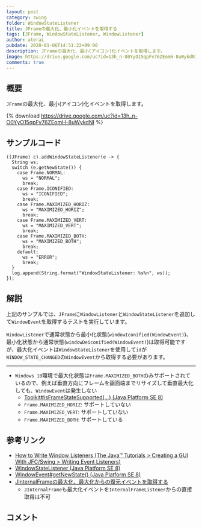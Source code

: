 ```yaml
---
layout: post
category: swing
folder: WindowStateListener
title: JFrameの最大化、最小化イベントを取得する
tags: [JFrame, WindowStateListener, WindowListener]
author: aterai
pubdate: 2020-01-06T14:51:22+09:00
description: JFrameの最大化、最小(アイコン)化イベントを取得します。
image: https://drive.google.com/uc?id=13h_n-O0YyO15qpFv76ZEomH-8uWykdNI
comments: true
---
```

## 概要
`JFrame`の最大化、最小(アイコン)化イベントを取得します。

{% download https://drive.google.com/uc?id=13h_n-O0YyO15qpFv76ZEomH-8uWykdNI %}

## サンプルコード
<pre class="prettyprint"><code>((JFrame) c).addWindowStateListener(e -&gt; {
  String ws;
  switch (e.getNewState()) {
    case Frame.NORMAL:
      ws = "NORMAL";
      break;
    case Frame.ICONIFIED:
      ws = "ICONIFIED";
      break;
    case Frame.MAXIMIZED_HORIZ:
      ws = "MAXIMIZED_HORIZ";
      break;
    case Frame.MAXIMIZED_VERT:
      ws = "MAXIMIZED_VERT";
      break;
    case Frame.MAXIMIZED_BOTH:
      ws = "MAXIMIZED_BOTH";
      break;
    default:
      ws = "ERROR";
      break;
  }
  log.append(String.format("WindowStateListener: %s%n", ws));
});
</code></pre>

## 解説
上記のサンプルでは、`JFrame`に`WindowListener`と`WindowStateListener`を追加して`WindowEvent`を取得するテストを実行しています。

`WindowListener`で通常状態から最小化状態(`windowIconified(WindowEvent)`)、最小化状態から通常状態(`windowDeiconified(WindowEvent)`)は取得可能ですが、最大化イベントは`WindowStateListener`を使用して`id`が`WINDOW_STATE_CHANGED`の`WindowEvent`から取得する必要があります。

- - - -
- `Windows 10`環境で最大化状態は`Frame.MAXIMIZED_BOTH`のみサポートされているので、例えば垂直方向にフレームを画面端までリサイズして垂直最大化しても、`WindowEvent`は発生しない
    - [Toolkit#isFrameStateSupported(...) (Java Platform SE 8)](https://docs.oracle.com/javase/jp/8/docs/api/java/awt/Toolkit.html#isFrameStateSupported-int-)
    - `Frame.MAXIMIZED_HORIZ`: サポートしていない
    - `Frame.MAXIMIZED_VERT`: サポートしていない
    - `Frame.MAXIMIZED_BOTH`: サポートしている

<!-- dummy comment line for breaking list -->

## 参考リンク
- [How to Write Window Listeners (The Java™ Tutorials > Creating a GUI With JFC/Swing > Writing Event Listeners)](https://docs.oracle.com/javase/tutorial/uiswing/events/windowlistener.html)
- [WindowStateListener (Java Platform SE 8)](https://docs.oracle.com/javase/jp/8/docs/api/java/awt/event/WindowStateListener.html)
- [WindowEvent#getNewState() (Java Platform SE 8)](https://docs.oracle.com/javase/jp/8/docs/api/java/awt/event/WindowEvent.html#getNewState--)
- [JInternalFrameの最大化、最大化からの復元イベントを取得する](https://ateraimemo.com/Swing/InternalFrameMaximizedListener.html)
    - `JInternalFrame`も最大化イベントを`InternalFrameListener`からの直接取得は不可

<!-- dummy comment line for breaking list -->

## コメント
